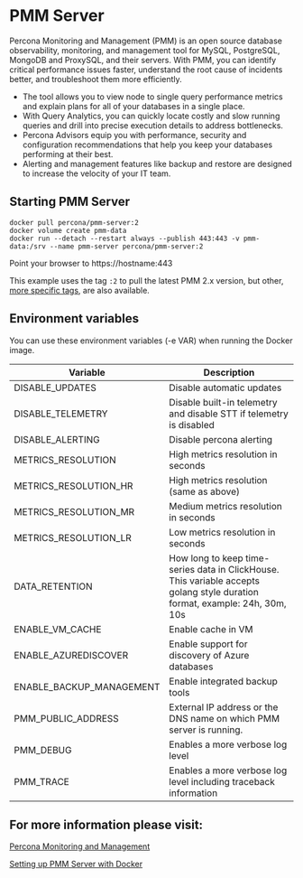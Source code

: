 # PMM Server

Percona Monitoring and Management (PMM) is an open source database observability, monitoring, and management tool for MySQL, PostgreSQL, MongoDB and ProxySQL, and their servers. With PMM, you can identify critical performance issues faster, understand the root cause of incidents better, and troubleshoot them more efficiently.

- The tool allows you to view node to single query performance metrics and explain plans for all of your databases in a single place.
- With Query Analytics, you can quickly locate costly and slow running queries and drill into precise execution details to address bottlenecks.
- Percona Advisors equip you with performance, security and configuration recommendations that help you keep your databases performing at their best.
- Alerting and management features like backup and restore are designed to increase the velocity of your IT team.

## Starting PMM Server

```
docker pull percona/pmm-server:2
docker volume create pmm-data
docker run --detach --restart always --publish 443:443 -v pmm-data:/srv --name pmm-server percona/pmm-server:2
```

Point your browser to https://hostname:443

This example uses the tag `:2` to pull the latest PMM 2.x version, but other, [more specific tags](https://hub.docker.com/r/percona/pmm-server/tags), are also available.

## Environment variables

You can use these environment variables (-e VAR) when running the Docker image.

| Variable                 | Description                                                                                                                 |
|--------------------------|-----------------------------------------------------------------------------------------------------------------------------|
| DISABLE_UPDATES          | Disable automatic updates                                                                                                   |
| DISABLE_TELEMETRY        | Disable built-in telemetry and disable STT if telemetry is disabled                                                         |
| DISABLE_ALERTING         | Disable percona alerting                                                                                                    |
| METRICS_RESOLUTION       | High metrics resolution in seconds                                                                                          |
| METRICS_RESOLUTION_HR    | High metrics resolution (same as above)                                                                                     |
| METRICS_RESOLUTION_MR    | Medium metrics resolution in seconds                                                                                        |
| METRICS_RESOLUTION_LR    | Low metrics resolution in seconds                                                                                           |
| DATA_RETENTION           | How long to keep time-series data in ClickHouse. This variable accepts golang style duration format, example: 24h, 30m, 10s |
| ENABLE_VM_CACHE          | Enable cache in VM                                                                                                          |
| ENABLE_AZUREDISCOVER     | Enable support for discovery of Azure databases                                                                             |
| ENABLE_BACKUP_MANAGEMENT | Enable integrated backup tools                                                                                              |
| PMM_PUBLIC_ADDRESS       | External IP address or the DNS name on which PMM server is running.                                                         |
| PMM_DEBUG                | Enables a more verbose log level                                                                                            |
| PMM_TRACE                | Enables a more verbose log level including traceback information                                                            |

## For more information please visit:

[Percona Monitoring and Management](https://docs.percona.com/percona-monitoring-and-management)

[Setting up PMM Server with Docker](https://docs.percona.com/percona-monitoring-and-management/setting-up/server/docker.html)
